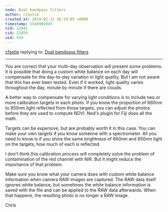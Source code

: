 ```yaml
---
node: Dual bandpass filters
author: cfastie
created_at: 2019-02-11 16:19:05 +0000
timestamp: 1549901945
nid: 12442
cid: 21859
uid: 554
---
```




[cfastie](../profile/cfastie) replying to: [Dual bandpass filters](../notes/cfastie/11-24-2015/dual-band-pass-filters)

----
 You are correct that your multi-day observation will present some problems. It is possible that doing a custom white balance on each day will compensate for the day-to-day variation in light quality. But I am not aware that this has ever been tested. Even if it worked, light quality varies throughout the day, minute by minute if there are clouds. 

A better way to compensate for varying light conditions is to include two or more calibration targets in each photo. If you know the proportion of 660nm to 850nm light reflected from those targets, you can adjust the photos before they are used to compute NDVI. Ned's plugin for Fiji does all the math.

Targets can be expensive, but are probably worth it in this case. You can make your own targets if you know someone with a spectrometer. All you need to know is if you shine the same brightness of 660nm and 850nm light on the targets, how much of each is reflected. 

I don't think this calibration process will completely solve the problem of contamination of the red channel with NIR. But it might reduce the importance of that problem.

Make sure you know what your camera does with custom white balance information when camera RAW images are captured. The RAW data itself ignores white balance, but sometimes the white balance information is saved with the file and can be applied to the RAW data afterwards. When that happens, the resulting photo is no longer a RAW image.

Chris